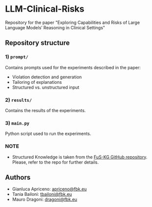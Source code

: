 # LLM-Clinical-Risks
Repository for the paper "Exploring Capabilities and Risks of Large Language Models’ Reasoning in Clinical Settings"

## Repository structure

### 1) `prompt/`
Contains prompts used for the experiments described in the paper:
- Violation detection and generation
- Tailoring of explanations
- Structured vs. unstructured input
### 2) `results/`
Contains the results of the experiments.
### 3) `main.py`
Python script used to run the experiments.


### NOTE 
- Structured Knowledge is taken from the [FuS-KG GitHub repository](https://github.com/IDA-FBK/FuS-KG). Please, refer to the repo for further details.
  
## Authors
- Gianluca Apriceno: apriceno@fbk.eu
- Tania Bailoni: tbailoni@fbk.eu
- Mauro Dragoni: dragoni@fbk.eu
